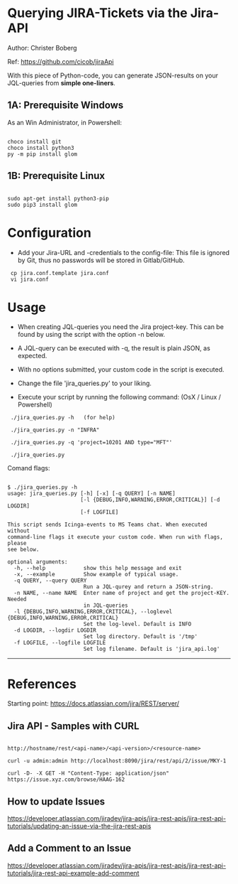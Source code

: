 
# Querying JIRA-Tickets via the Jira-API

Author: Christer Boberg

Ref: <https://github.com/cicob/jiraApi>


With this piece of Python-code, you can generate JSON-results on your JQL-queries from **simple one-liners**.




## 1A: Prerequisite Windows
As an Win Administrator, in Powershell:
```

choco install git
choco install python3 
py -m pip install glom

```


## 1B: Prerequisite Linux
```

sudo apt-get install python3-pip
sudo pip3 install glom

```





# Configuration
* Add your Jira-URL and -credentials to the config-file:
  This file is ignored by Git, thus no passwords will be stored in Gitlab/GitHub.

```
 cp jira.conf.template jira.conf
 vi jira.conf
```



# Usage
* When creating JQL-queries you need the Jira project-key. This can be found by using the script with the option -n below.

* A JQL-query can be executed with -q, the result is plain JSON, as expected.
  
* With no options submitted, your custom code in the script is executed.

* Change the file 'jira_queries.py' to your liking.

* Execute your script by running the following command:
(OsX / Linux / Powershell)

```
 ./jira_queries.py -h   (for help)

 ./jira_queries.py -n "INFRA"

 ./jira_queries.py -q 'project=10201 AND type="MFT"'

 ./jira_queries.py

```


Comand flags:

```

$ ./jira_queries.py -h
usage: jira_queries.py [-h] [-x] [-q QUERY] [-n NAME]
                       [-l {DEBUG,INFO,WARNING,ERROR,CRITICAL}] [-d LOGDIR]
                       [-f LOGFILE]

This script sends Icinga-events to MS Teams chat. When executed without
command-line flags it execute your custom code. When run with flags, please
see below.

optional arguments:
  -h, --help            show this help message and exit
  -x, --example         Show example of typical usage.
  -q QUERY, --query QUERY
                        Run a JQL-qurey and return a JSON-string.
  -n NAME, --name NAME  Enter name of project and get the project-KEY. Needed
                        in JQL-queries
  -l {DEBUG,INFO,WARNING,ERROR,CRITICAL}, --loglevel {DEBUG,INFO,WARNING,ERROR,CRITICAL}
                        Set the log-level. Default is INFO
  -d LOGDIR, --logdir LOGDIR
                        Set log directory. Default is '/tmp'
  -f LOGFILE, --logfile LOGFILE
                        Set log filename. Default is 'jira_api.log'

```




---

# References

Starting point: <https://docs.atlassian.com/jira/REST/server/>



## Jira API - Samples with CURL

```

http://hostname/rest/<api-name>/<api-version>/<resource-name>

curl -u admin:admin http://localhost:8090/jira/rest/api/2/issue/MKY-1

curl -D- -X GET -H "Content-Type: application/json"  https://issue.xyz.com/browse/HAAG-162

```



## How to update Issues

<https://developer.atlassian.com/jiradev/jira-apis/jira-rest-apis/jira-rest-api-tutorials/updating-an-issue-via-the-jira-rest-apis>


## Add a Comment to an Issue

<https://developer.atlassian.com/jiradev/jira-apis/jira-rest-apis/jira-rest-api-tutorials/jira-rest-api-example-add-comment>






